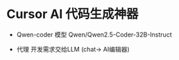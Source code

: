 # Cursor AI 代码生成神器

- Qwen-coder 模型
   Qwen/Qwen2.5-Coder-32B-Instruct

- 代理
    开发需求交给LLM (chat-> AI编辑器)